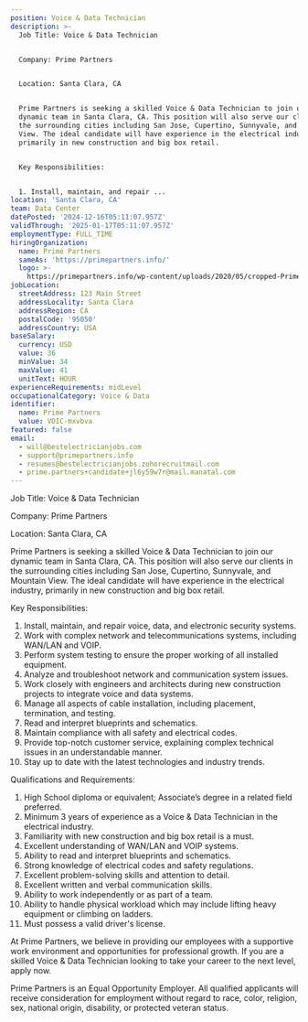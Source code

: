 ```yaml
---
position: Voice & Data Technician
description: >-
  Job Title: Voice & Data Technician 


  Company: Prime Partners


  Location: Santa Clara, CA 


  Prime Partners is seeking a skilled Voice & Data Technician to join our
  dynamic team in Santa Clara, CA. This position will also serve our clients in
  the surrounding cities including San Jose, Cupertino, Sunnyvale, and Mountain
  View. The ideal candidate will have experience in the electrical industry,
  primarily in new construction and big box retail.


  Key Responsibilities:


  1. Install, maintain, and repair ...
location: 'Santa Clara, CA'
team: Data Center
datePosted: '2024-12-16T05:11:07.957Z'
validThrough: '2025-01-17T05:11:07.957Z'
employmentType: FULL_TIME
hiringOrganization:
  name: Prime Partners
  sameAs: 'https://primepartners.info/'
  logo: >-
    https://primepartners.info/wp-content/uploads/2020/05/cropped-Prime-Partners-Logo-NO-BG-1-1.png
jobLocation:
  streetAddress: 123 Main Street
  addressLocality: Santa Clara
  addressRegion: CA
  postalCode: '95050'
  addressCountry: USA
baseSalary:
  currency: USD
  value: 36
  minValue: 34
  maxValue: 41
  unitText: HOUR
experienceRequirements: midLevel
occupationalCategory: Voice & Data
identifier:
  name: Prime Partners
  value: VOIC-mxvbva
featured: false
email:
  - will@bestelectricianjobs.com
  - support@primepartners.info
  - resumes@bestelectricianjobs.zohorecruitmail.com
  - prime.partners+candidate+jl6y59w7r@mail.manatal.com
---
```




Job Title: Voice & Data Technician 

Company: Prime Partners

Location: Santa Clara, CA 

Prime Partners is seeking a skilled Voice & Data Technician to join our dynamic team in Santa Clara, CA. This position will also serve our clients in the surrounding cities including San Jose, Cupertino, Sunnyvale, and Mountain View. The ideal candidate will have experience in the electrical industry, primarily in new construction and big box retail.

Key Responsibilities:

1. Install, maintain, and repair voice, data, and electronic security systems.
2. Work with complex network and telecommunications systems, including WAN/LAN and VOIP.
3. Perform system testing to ensure the proper working of all installed equipment.
4. Analyze and troubleshoot network and communication system issues.
5. Work closely with engineers and architects during new construction projects to integrate voice and data systems.
6. Manage all aspects of cable installation, including placement, termination, and testing.
7. Read and interpret blueprints and schematics.
8. Maintain compliance with all safety and electrical codes.
9. Provide top-notch customer service, explaining complex technical issues in an understandable manner.
10. Stay up to date with the latest technologies and industry trends.

Qualifications and Requirements:

1. High School diploma or equivalent; Associate’s degree in a related field preferred.
2. Minimum 3 years of experience as a Voice & Data Technician in the electrical industry.
3. Familiarity with new construction and big box retail is a must.
4. Excellent understanding of WAN/LAN and VOIP systems.
5. Ability to read and interpret blueprints and schematics.
6. Strong knowledge of electrical codes and safety regulations.
7. Excellent problem-solving skills and attention to detail.
8. Excellent written and verbal communication skills.
9. Ability to work independently or as part of a team.
10. Ability to handle physical workload which may include lifting heavy equipment or climbing on ladders.
11. Must possess a valid driver's license.

At Prime Partners, we believe in providing our employees with a supportive work environment and opportunities for professional growth. If you are a skilled Voice & Data Technician looking to take your career to the next level, apply now. 

Prime Partners is an Equal Opportunity Employer. All qualified applicants will receive consideration for employment without regard to race, color, religion, sex, national origin, disability, or protected veteran status.
